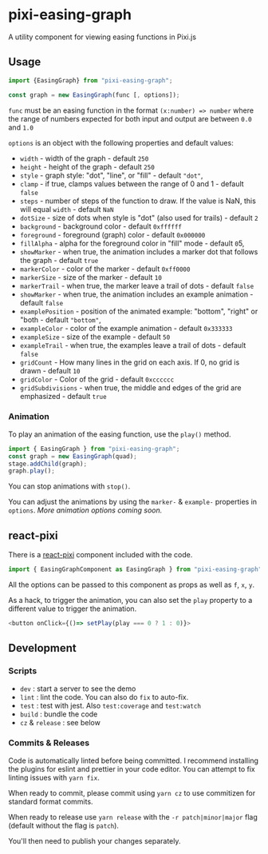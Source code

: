 # pixi-easing-graph

A utility component for viewing easing functions in Pixi.js

## Usage

```js
import {EasingGraph} from "pixi-easing-graph";

const graph = new EasingGraph(func [, options]);
```

`func` must be an easing function in the format `(x:number) => number` where the range of numbers expected for both input and output are between `0.0` and `1.0`

`options` is an object with the following properties and default values:

- `width` - width of the graph - default `250`
- `height` - height of the graph - default `250`
- `style` - graph style: "dot", "line", or "fill" - default `"dot"`,
- `clamp` - if true, clamps values between the range of 0 and 1 - default `false`
- `steps` - number of steps of the function to draw. If the value is NaN, this will equal `width` - default `NaN`
- `dotSize` - size of dots when style is "dot" (also used for trails) - default `2`
- `background` - background color - default `0xffffff`
- `foreground` - foreground (graph) color - default `0x000000`
- `fillAlpha` - alpha for the foreground color in "fill" mode - default `0`5,
- `showMarker` - when true, the animation includes a marker dot that follows the graph - default `true`
- `markerColor` - color of the marker - default `0xff0000`
- `markerSize` - size of the marker - default `10`
- `markerTrail` - when true, the marker leave a trail of dots - default `false`
- `showMarker` - when true, the animation includes an example animation - default `false`
- `examplePosition` - position of the animated example: "bottom", "right" or "both - default `"bottom"`,
- `exampleColor` - color of the example animation - default `0x333333`
- `exampleSize` - size of the example - default `50`
- `exampleTrail` - when true, the examples leave a trail of dots - default `false`
- `gridCount` - How many lines in the grid on each axis. If 0, no grid is drawn - default `10`
- `gridColor` - Color of the grid - default `0xcccccc`
- `gridSubdivisions` - when true, the middle and edges of the grid are emphasized - default `true`

### Animation

To play an animation of the easing function, use the `play()` method.

```javascript
import { EasingGraph } from "pixi-easing-graph";
const graph = new EasingGraph(quad);
stage.addChild(graph);
graph.play();
```

You can stop animations with `stop()`.

You can adjust the animations by using the `marker-` & `example-` properties in `options`. _More animation options coming soon._

## react-pixi

There is a [react-pixi](https://github.com/inlet/react-pixi) component included with the code.

```javascript
import { EasingGraphComponent as EasingGraph } from "pixi-easing-graph";
```

All the options can be passed to this component as props as well as `f`, `x`, `y`.

As a hack, to trigger the animation, you can also set the `play` property to a different value to trigger the animation.

```javascript
<button onClick={()=> setPlay(play === 0 ? 1 : 0)}>
```

## Development

### Scripts

- `dev` : start a server to see the demo
- `lint` : lint the code. You can also do `fix` to auto-fix.
- `test` : test with jest. Also `test:coverage` and `test:watch`
- `build` : bundle the code
- `cz` & `release` : see below

### Commits & Releases

Code is automatically linted before being committed. I recommend installing the plugins for eslint and prettier in your code editor. You can attempt to fix linting issues with `yarn fix`.

When ready to commit, please commit using `yarn cz` to use commitizen for standard format commits.

When ready to release use `yarn release` with the `-r patch|minor|major` flag (default without the flag is `patch`).

You'll then need to publish your changes separately.
